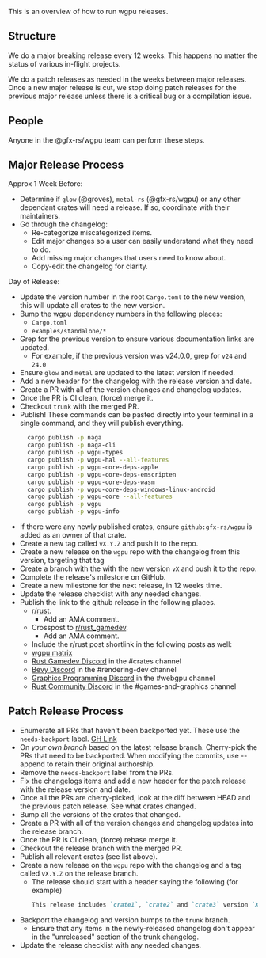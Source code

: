 This is an overview of how to run wgpu releases.

## Structure

We do a major breaking release every 12 weeks. This happens no matter the status of various in-flight projects.

We do a patch releases as needed in the weeks between major releases. Once a new major release is cut, we stop doing patch releases for the previous major release unless there is a critical bug or a compilation issue.

## People

Anyone in the @gfx-rs/wgpu team can perform these steps.

## Major Release Process

Approx 1 Week Before:
- Determine if `glow` (@groves), `metal-rs` (@gfx-rs/wgpu) or any other dependant crates will need a release. If so, coordinate with their maintainers.
- Go through the changelog:
  - Re-categorize miscategorized items.
  - Edit major changes so a user can easily understand what they need to do.
  - Add missing major changes that users need to know about.
  - Copy-edit the changelog for clarity.

Day of Release:
- Update the version number in the root `Cargo.toml` to the new version, this will update all crates to the new version.
- Bump the wgpu dependency numbers in the following places:
  - `Cargo.toml`
  - `examples/standalone/*`
- Grep for the previous version to ensure various documentation links are updated.
  - For example, if the previous version was v24.0.0, grep for `v24` and `24.0`
- Ensure `glow` and `metal` are updated to the latest version if needed.
- Add a new header for the changelog with the release version and date.
- Create a PR with all of the version changes and changelog updates.
- Once the PR is CI clean, (force) merge it.
- Checkout `trunk` with the merged PR.
- Publish! These commands can be pasted directly into your terminal in a single command, and they will publish everything.
  ```bash
    cargo publish -p naga
    cargo publish -p naga-cli
    cargo publish -p wgpu-types
    cargo publish -p wgpu-hal --all-features
    cargo publish -p wgpu-core-deps-apple
    cargo publish -p wgpu-core-deps-emscripten
    cargo publish -p wgpu-core-deps-wasm
    cargo publish -p wgpu-core-deps-windows-linux-android
    cargo publish -p wgpu-core --all-features
    cargo publish -p wgpu
    cargo publish -p wgpu-info
  ```
- If there were any newly published crates, ensure `github:gfx-rs/wgpu` is added as an owner of that crate.
- Create a new tag called `vX.Y.Z` and push it to the repo.
- Create a new release on the `wgpu` repo with the changelog from this version, targeting that tag
- Create a branch with the with the new version `vX` and push it to the repo.
- Complete the release's milestone on GitHub.
- Create a new milestone for the next release, in 12 weeks time.
- Update the release checklist with any needed changes.
- Publish the link to the github release in the following places.
  - [r/rust](https://www.reddit.com/r/rust/).
    - Add an AMA comment.
  - Crosspost to [r/rust_gamedev](https://www.reddit.com/r/rust_gamedev/).
    - Add an AMA comment.
  - Include the r/rust post shortlink in the following posts as well:
  - [wgpu matrix](https://matrix.to/#/#wgpu:matrix.org)
  - [Rust Gamedev Discord](https://discord.gg/yNtPTb2) in the #crates channel
  - [Bevy Discord](https://discord.com/invite/bevy) in the #rendering-dev channel
  - [Graphics Programming Discord](https://discord.gg/6mgNGk7) in the #webgpu channel
  - [Rust Community Discord](https://discord.gg/rust-lang-community) in the #games-and-graphics channel

## Patch Release Process
- Enumerate all PRs that haven't been backported yet. These use the `needs-backport` label. [GH Link](https://github.com/gfx-rs/wgpu/pulls?q=sort%3Aupdated-desc+is%3Apr+label%3A%22PR%3A+needs+back-porting%22)
- On _your own branch_ based on the latest release branch. Cherry-pick the PRs that need to be backported. When modifying the commits, use --append to retain their original authorship.
- Remove the `needs-backport` label from the PRs.
- Fix the changelogs items and add a new header for the patch release with the release version and date.
- Once all the PRs are cherry-picked, look at the diff between HEAD and the previous patch release. See what crates changed.
- Bump all the versions of the crates that changed.
- Create a PR with all of the version changes and changelog updates into the release branch.
- Once the PR is CI clean, (force) rebase merge it.
- Checkout the release branch with the merged PR.
- Publish all relevant crates (see list above).
- Create a new release on the `wgpu` repo with the changelog and a tag called `vX.Y.Z` on the release branch.
  - The release should start with a header saying the following (for example)
    ```markdown
    This release includes `crate1`, `crate2` and `crate3` version `X.Y.Z`. All other crates remain at their previous versions.
    ```
- Backport the changelog and version bumps to the `trunk` branch.
  - Ensure that any items in the newly-released changelog don't appear in the "unreleased" section of the trunk changelog.
- Update the release checklist with any needed changes.
